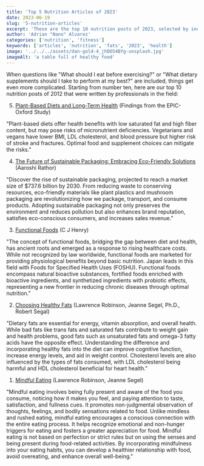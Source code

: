 ```yaml
---
title: 'Top 5 Nutrition Articles of 2023'
date: 2023-06-19
slug: '5-nutrition-articles'
excerpt: 'These are the top 10 nutrition posts of 2023, selected by industry professionals.'
author: 'Adrian "Nano" Alvarez'
categories: ['nutrition', 'fitness']
keywords: ['articles', 'nutrition', 'fats', '2023', 'health']
image: '../../../assets/dan-gold-4_jhDO54BYg-unsplash.jpg'
imageAlt: 'a table full of healthy food'
---
```


When questions like "What should I eat before exercising?" or "What dietary supplements should I take to perform at my best?" are included, things get even more complicated. Starting from number ten, here are our top 10 nutrition posts of 2012 that were written by professionals in the field:

5. [Plant-Based Diets and Long-Term Health](https://www.cambridge.org/core/journals/proceedings-of-the-nutrition-society/article/plantbased-diets-and-longterm-health-findings-from-the-epicoxford-study/771ED5439481A68AD92BF40E8B1EF7E6) (Findings from the EPIC-Oxford Study)

"Plant-based diets offer health benefits with low saturated fat and high fiber content, but may pose risks of micronutrient deficiencies. Vegetarians and vegans have lower BMI, LDL cholesterol, and blood pressure but higher risk of stroke and fractures. Optimal food and supplement choices can mitigate the risks."

4. [The Future of Sustainable Packaging: Embracing Eco-Friendly Solutions](https://www.knowesg.com/featured-article/the-future-of-sustainable-packaging-embracing-eco-friendly-solutions) (Aaroshi Rathor)

"Discover the rise of sustainable packaging, projected to reach a market size of $737.6 billion by 2030. From reducing waste to conserving resources, eco-friendly materials like plant plastics and mushroom packaging are revolutionizing how we package, transport, and consume products. Adopting sustainable packaging not only preserves the environment and reduces pollution but also enhances brand reputation, satisfies eco-conscious consumers, and increases sales revenue."

3. [Functional Foods](https://www.nature.com/articles/ejcn2010101) (C J Henry)

"The concept of functional foods, bridging the gap between diet and health, has ancient roots and emerged as a response to rising healthcare costs. While not recognized by law worldwide, functional foods are marketed for providing physiological benefits beyond basic nutrition. Japan leads in this field with Foods for Specified Health Uses (FOSHU). Functional foods encompass natural bioactive substances, fortified foods enriched with bioactive ingredients, and synthetized ingredients with probiotic effects, representing a new frontier in reducing chronic diseases through optimal nutrition."

2. [Choosing Healthy Fats](https://www.helpguide.org/articles/healthy-eating/choosing-healthy-fats.htm) (Lawrence Robinson, Jeanne Segel, Ph.D., Robert Segal)

"Dietary fats are essential for energy, vitamin absorption, and overall health. While bad fats like trans fats and saturated fats contribute to weight gain and health problems, good fats such as unsaturated fats and omega-3 fatty acids have the opposite effect. Understanding the difference and incorporating healthy fats into the diet can improve cognitive function, increase energy levels, and aid in weight control. Cholesterol levels are also influenced by the types of fats consumed, with LDL cholesterol being harmful and HDL cholesterol beneficial for heart health."

1. [Mindful Eating](https://www.helpguide.org/articles/diets/mindful-eating.htm) (Lawrence Robinson, Jeanne Segel)

"Mindful eating involves being fully present and aware of the food you consume, noticing how it makes you feel, and paying attention to taste, satisfaction, and fullness cues. It promotes non-judgmental observation of thoughts, feelings, and bodily sensations related to food. Unlike mindless and rushed eating, mindful eating encourages a conscious connection with the entire eating process. It helps recognize emotional and non-hunger triggers for eating and fosters a greater appreciation for food. Mindful eating is not based on perfection or strict rules but on using the senses and being present during food-related activities. By incorporating mindfulness into your eating habits, you can develop a healthier relationship with food, avoid overeating, and enhance overall well-being."
